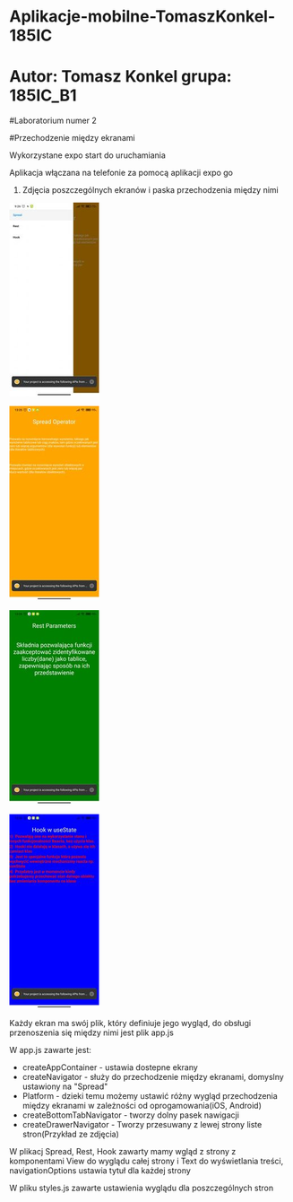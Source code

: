 # Aplikacje-mobilne-TomaszKonkel-185IC
# Autor: Tomasz Konkel grupa: 185IC_B1


#Laboratorium numer 2

#Przechodzenie między ekranami 

Wykorzystane expo start do uruchamiania 

Aplikacja włączana na telefonie za pomocą aplikacji expo go

1. Zdjęcia poszczególnych ekranów i paska przechodzenia między nimi 

![alt text](https://github.com/TomaszKonkel/TomaszKonkel-aplikacje-mobilne-TomaszKonkel-185IC_B1/blob/master/Labki2/1.jpg)

![alt text](https://github.com/TomaszKonkel/TomaszKonkel-aplikacje-mobilne-TomaszKonkel-185IC_B1/blob/master/Labki2/4.jpg)

![alt text](https://github.com/TomaszKonkel/TomaszKonkel-aplikacje-mobilne-TomaszKonkel-185IC_B1/blob/master/Labki2/3.jpg)

![alt text](https://github.com/TomaszKonkel/TomaszKonkel-aplikacje-mobilne-TomaszKonkel-185IC_B1/blob/master/Labki2/2.jpg)


Każdy ekran ma swój plik, który definiuje jego wygląd, do obsługi przenoszenia się między nimi jest plik app.js 

W app.js zawarte jest:

- createAppContainer - ustawia dostepne ekrany 
- createNavigator - służy do przechodzenie między ekranami, domyslny ustawiony na "Spread"
- Platform - dzieki temu możemy ustawić różny wygląd przechodzenia między ekranami w zależności od oprogamowania(iOS, Android)
- createBottomTabNavigator - tworzy dolny pasek nawigacji 
- createDrawerNavigator - Tworzy przesuwany z lewej strony liste stron(Przykład ze zdjęcia)

W plikacj Spread, Rest, Hook zawarty mamy wgląd z strony z komponentami View do wyglądu całej strony i Text do wyświetlania treści, navigationOptions ustawia tytuł dla każdej strony 

W pliku styles.js zawarte ustawienia wyglądu dla poszczególnych stron 
